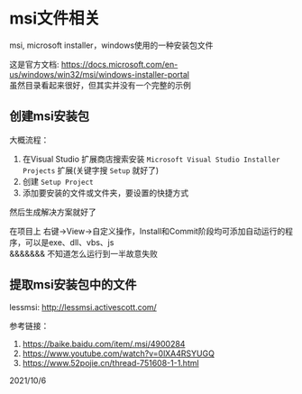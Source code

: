 # msi文件相关

msi, microsoft installer，windows使用的一种安装包文件  

这是官方文档: https://docs.microsoft.com/en-us/windows/win32/msi/windows-installer-portal  
虽然目录看起来很好，但其实并没有一个完整的示例  


## 创建msi安装包

大概流程：  
1. 在Visual Studio 扩展商店搜索安装 `Microsoft Visual Studio Installer Projects` 扩展(关键字搜 `Setup` 就好了)
2. 创建 `Setup Project`
3. 添加要安装的文件或文件夹，要设置的快捷方式

然后生成解决方案就好了  

在项目上 右键->View->自定义操作，Install和Commit阶段均可添加自动运行的程序，可以是exe、dll、vbs、js  
&&&&&&& 不知道怎么运行到一半故意失败  


## 提取msi安装包中的文件
lessmsi: http://lessmsi.activescott.com/  


参考链接：  
1. https://baike.baidu.com/item/.msi/4900284  
2. https://www.youtube.com/watch?v=0lXA4RSYUGQ  
3. https://www.52pojie.cn/thread-751608-1-1.html  


2021/10/6  

